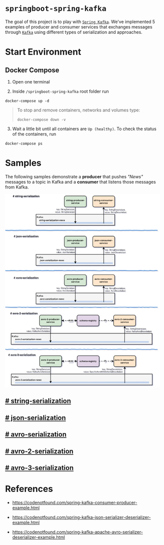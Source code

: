 # `springboot-spring-kafka`

The goal of this project is to play with [`Spring Kafka`](https://docs.spring.io/spring-kafka/reference/htmlsingle/).
We've implemented 5 examples of producer and consumer services that exchanges messages through
[`Kafka`](https://kafka.apache.org/) using different types of serialization and approaches.

# Start Environment

## Docker Compose

1. Open one terminal

2. Inside `/springboot-spring-kafka` root folder run

```
docker-compose up -d
```
> To stop and remove containers, networks and volumes type:
> ```
> docker-compose down -v
> ```

3. Wait a little bit until all containers are `Up (healthy)`. To check the status of the containers, run
```
docker-compose ps
```

# Samples

The following samples demonstrate a **producer** that pushes _"News"_ messages to a topic in Kafka and a **consumer**
that listens those messages from Kafka.

![project-diagram-samples](images/project-diagram-samples.png)

## [# string-serialization](https://github.com/ivangfr/springboot-spring-kafka/tree/master/string-serialization)

## [# json-serialization](https://github.com/ivangfr/springboot-spring-kafka/tree/master/json-serialization)

## [# avro-serialization](https://github.com/ivangfr/springboot-spring-kafka/tree/master/avro-serialization)

## [# avro-2-serialization](https://github.com/ivangfr/springboot-spring-kafka/tree/master/avro-2-serialization)

## [# avro-3-serialization](https://github.com/ivangfr/springboot-spring-kafka/tree/master/avro-3-serialization)

# References

- https://codenotfound.com/spring-kafka-consumer-producer-example.html

- https://codenotfound.com/spring-kafka-json-serializer-deserializer-example.html

- https://codenotfound.com/spring-kafka-apache-avro-serializer-deserializer-example.html